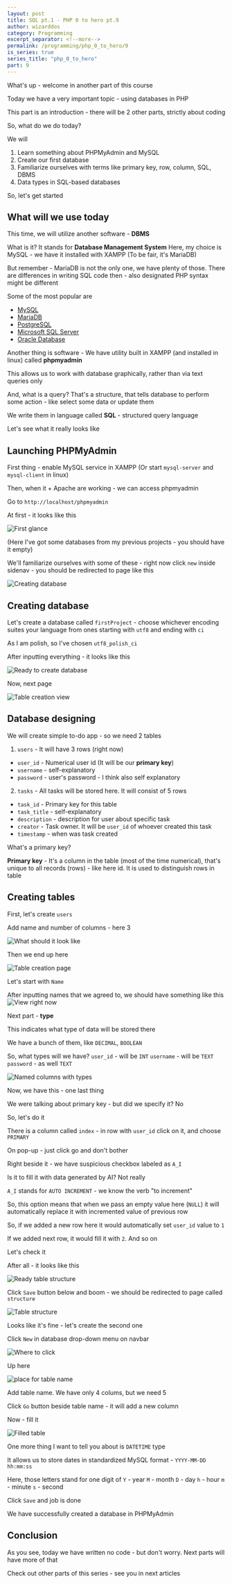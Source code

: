 ```yaml
---
layout: post
title: SQL pt.1 - PHP 0 to hero pt.9
author: wizarddos
category: Programming
excerpt_separator: <!--more-->
permalink: /programming/php_0_to_hero/9
is_series: true
series_title: "php_0_to_hero"
part: 9
---
```


What's up - welcome in another part of this course

Today we have a very important topic - using databases in PHP

This part is an introduction - there will be 2 other parts, strictly about coding
<!--more-->
So, what do we do today?

We will
1. Learn something about PHPMyAdmin and MySQL
2. Create our first database
3. Familiarize ourselves with terms like primary key, row, column, SQL, DBMS
4. Data types in SQL-based databases

So, let's get started

## What will we use today

This time, we will utilize another software - **DBMS**

What is it? 
It stands for **Database Management System**
Here, my choice is MySQL - we have it installed with XAMPP 
(To be fair, it's MariaDB)

But remember - MariaDB is not the only one, we have plenty of those. 
There are differences in writing SQL code then - also designated PHP syntax might be different

Some of the most popular are 
- [MySQL](https://www.mysql.com/products/)
- [MariaDB](https://mariadb.org/)
- [PostgreSQL](https://www.postgresql.org/)
- [Microsoft SQL Server](https://www.microsoft.com/en-us/sql-server/sql-server-downloads)
- [Oracle Database](https://www.oracle.com/database/)

Another thing is software - We have utility built in XAMPP (and installed in linux) called **phpmyadmin**

This allows us to work with database graphically, rather than via text queries only

And, what is a query? That's a structure, that tells database to perform some action - like select some data or update them

We write them in language called **SQL** - structured query language

Let's see what it really looks like

## Launching PHPMyAdmin

First thing - enable MySQL service in XAMPP (Or start `mysql-server` and `mysql-client` in linux)

Then, when it + Apache are working - we can access phpmyadmin

Go to `http://localhost/phpmyadmin`

At first - it looks like this


![First glance](https://dev-to-uploads.s3.amazonaws.com/uploads/articles/vnd9uht6trhvztpzab48.png)

(Here I've got some databases from my previous projects - you should have it empty)

We'll familiarize ourselves with some of these - right now click `new` inside sidenav - you should be redirected to page like this


![Creating database](https://dev-to-uploads.s3.amazonaws.com/uploads/articles/8uris67ktmzeat3hyih7.png)

## Creating database

Let's create a database called `firstProject` - choose whichever encoding suites your language from ones starting with `utf8` and ending with `ci`

As I am polish, so I've chosen `utf8_polish_ci`

After inputting everything - it looks like this


![Ready to create database](https://dev-to-uploads.s3.amazonaws.com/uploads/articles/ajfwbr5etr0n8w5s8zww.png)


Now, next page

![Table creation view](https://dev-to-uploads.s3.amazonaws.com/uploads/articles/milpwrtq2es4420ouiv5.png)

## Database designing

We will create simple to-do app - so we need 2 tables

1. `users` - It will have 3 rows (right now)
 - `user_id` - Numerical user id (It will be our **primary key**)
 - `username` - self-explanatory
 - `password` - user's password - I think also self explanatory

2. `tasks` - All tasks will be stored here. It will consist of 5 rows
 - `task_id` - Primary key for this table
 - `task_title` - self-explanatory
 - `description` - description for user about specific task
 - `creator` - Task owner. It will be `user_id` of whoever created this task
 - `timestamp` - when was task created

What's a primary key? 

**Primary key** - It's a column in the table (most of the time numerical), that's unique to all records (rows) - like here id. 
It is used to distinguish rows in table

## Creating tables

First, let's create `users`

Add name and number of columns - here 3

![What should it look like](https://dev-to-uploads.s3.amazonaws.com/uploads/articles/4insqc1bn2u3sze6u6ik.png)

Then we end up here

![Table creation page](https://dev-to-uploads.s3.amazonaws.com/uploads/articles/32bqjyfvti6wyn3ei7sf.png)

Let's start with `Name`

After inputting names that we agreed to, we should have something like this
![View right now](https://dev-to-uploads.s3.amazonaws.com/uploads/articles/ntc6uhjojrcp779ld2xs.png)

Next part - **type**

This indicates what type of data will be stored there

We have a bunch of them, like `DECIMAL`, `BOOLEAN`

So, what types will we have?
`user_id` - will be `INT`
`username` - will be `TEXT`
`password` - as well `TEXT`


![Named columns with types](https://dev-to-uploads.s3.amazonaws.com/uploads/articles/iz4f4cdux0ks6h110pai.png)


Now, we have this - one last thing

We were talking about primary key - but did we specify it? No

So, let's do it

There is a column called `index` - in row with `user_id` click on it, and choose `PRIMARY`

On pop-up - just click go and don't bother

Right beside it - we have suspicious checkbox labeled as `A_I` 

Is it to fill it with data generated by AI? Not really

`A_I` stands for `AUTO INCREMENT` - we know the verb "to increment"

So, this option means that when we pass an empty value here (`NULL`) it will automatically replace it with incremented value of previous row

So, if we added a new row here it would automatically set `user_id` value to `1` 

If we added next row, it would fill it with `2`. And so on

Let's check it

After all - it looks like this

![Ready table structure](https://dev-to-uploads.s3.amazonaws.com/uploads/articles/eenmgdgtsegyehu7oor1.png)

Click `Save` button below and boom - we should be redirected to page called `structure`


![Table structure](https://dev-to-uploads.s3.amazonaws.com/uploads/articles/jf0bycgkzy83vgjt5anb.png)

Looks like it's fine - let's create the second one

Click `New` in database drop-down menu on navbar

![Where to click](https://dev-to-uploads.s3.amazonaws.com/uploads/articles/e968ziuyl41nnbyflhvm.png)

Up here

![place for table name](https://dev-to-uploads.s3.amazonaws.com/uploads/articles/h2imbdkah5pdr1g7eehd.png)

Add table name. We have only 4 colums, but we need 5

Click `Go` button beside table name - it will add a new column

Now - fill it

![Filled table](https://dev-to-uploads.s3.amazonaws.com/uploads/articles/y8emnma3rohxsfyn5izt.png)

One more thing I want to tell you about is `DATETIME` type

It allows us to store dates in standardized MySQL format - `YYYY-MM-DD hh:mm:ss`

Here, those letters stand for one digit of
`Y` - year
`M` - month 
`D` - day
`h` - hour
`m` - minute
`s` - second

Click `Save` and job is done

We have successfully created a database in PHPMyAdmin

## Conclusion

As you see, today we have written no code - but don't worry.
Next parts will have more of that

Check out other parts of this series - see you in next articles 
